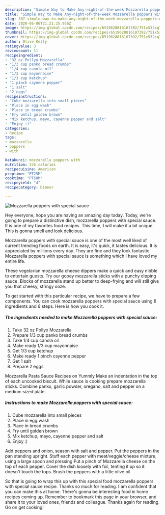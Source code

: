 ```yaml
---
description: "Simple Way to Make Any-night-of-the-week Mozzarella poppers with special sauce"
title: "Simple Way to Make Any-night-of-the-week Mozzarella poppers with special sauce"
slug: 387-simple-way-to-make-any-night-of-the-week-mozzarella-poppers-with-special-sauce
date: 2020-06-06T21:21:25.956Z
image: https://img-global.cpcdn.com/recipes/6519628816187392/751x532cq70/mozzarella-poppers-with-special-sauce-recipe-main-photo.jpg
thumbnail: https://img-global.cpcdn.com/recipes/6519628816187392/751x532cq70/mozzarella-poppers-with-special-sauce-recipe-main-photo.jpg
cover: https://img-global.cpcdn.com/recipes/6519628816187392/751x532cq70/mozzarella-poppers-with-special-sauce-recipe-main-photo.jpg
author: Olive Kelly
ratingvalue: 3
reviewcount: 11
recipeingredient:
- "32 oz Pollyo Mozzarella"
- "1/3 cup panko bread crumbs"
- "1/4 cup canola oil"
- "1/3 cup mayonnaise"
- "1/3 cup ketchup"
- "1 pinch cayenne pepper"
- "1 salt"
- "2 eggs"
recipeinstructions:
- "Cube mozzarella into small pieces"
- "Place in egg wash"
- "Place in bread crumbs"
- "Fry until golden brown"
- "Mix ketchup, mayo, cayenne pepper and salt"
- "Enjoy :)"
categories:
- Recipe
tags:
- mozzarella
- poppers
- with

katakunci: mozzarella poppers with 
nutrition: 236 calories
recipecuisine: American
preptime: "PT25M"
cooktime: "PT60M"
recipeyield: "4"
recipecategory: Dinner

---
```



![Mozzarella poppers with special sauce](https://img-global.cpcdn.com/recipes/6519628816187392/751x532cq70/mozzarella-poppers-with-special-sauce-recipe-main-photo.jpg)

Hey everyone, hope you are having an amazing day today. Today, we're going to prepare a distinctive dish, mozzarella poppers with special sauce. It is one of my favorites food recipes. This time, I will make it a bit unique. This is gonna smell and look delicious.

Mozzarella poppers with special sauce is one of the most well liked of current trending foods on earth. It is easy, it's quick, it tastes delicious. It is appreciated by millions every day. They are fine and they look fantastic. Mozzarella poppers with special sauce is something which I have loved my entire life.

These vegetarian mozzarella cheese dippers make a quick and easy nibble to entertain guests. Try our gooey mozzarella sticks with a punchy dipping sauce. Blocks of mozzarella stand up better to deep-frying and will still give you that cheesy, stringy ooze.


To get started with this particular recipe, we have to prepare a few components. You can cook mozzarella poppers with special sauce using 8 ingredients and 6 steps. Here is how you cook it.

<!--inarticleads1-->

##### The ingredients needed to make Mozzarella poppers with special sauce:

1. Take 32 oz Pollyo Mozzarella
1. Prepare 1/3 cup panko bread crumbs
1. Take 1/4 cup canola oil
1. Make ready 1/3 cup mayonnaise
1. Get 1/3 cup ketchup
1. Make ready 1 pinch cayenne pepper
1. Get 1 salt
1. Prepare 2 eggs


Mozzarella Pasta Sauce Recipes on Yummly Make an indentation in the top of each uncooked biscuit. While sauce is cooking prepare mozzarella sticks. Combine panko, garlic powder, oregano, salt and pepper on a medium sized plate. 

<!--inarticleads2-->

##### Instructions to make Mozzarella poppers with special sauce:

1. Cube mozzarella into small pieces
1. Place in egg wash
1. Place in bread crumbs
1. Fry until golden brown
1. Mix ketchup, mayo, cayenne pepper and salt
1. Enjoy :)


Add peppers and onion, season with salt and pepper. Put the peppers in the pan standing upright. Stuff each pepper with meat/veggie/cheese mixture, using a large spoon and pressing Put a pinch of Mozzarella cheese on the top of each pepper. Cover the dish loosely with foil, tenting it up so it doesn&#39;t touch the tops. Brush the peppers with a little olive oil. 

So that is going to wrap this up with this special food mozzarella poppers with special sauce recipe. Thanks so much for reading. I am confident that you can make this at home. There's gonna be interesting food in home recipes coming up. Remember to bookmark this page in your browser, and share it to your loved ones, friends and colleague. Thanks again for reading. Go on get cooking!

